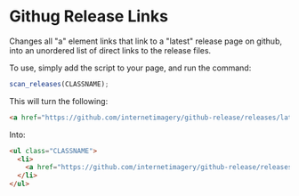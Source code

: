 # Githug Release Links

Changes all "a" element links that link to a "latest" release page on github, into an unordered list of direct links to the release files.

To use, simply add the script to your page, and run the command:

```javascript
scan_releases(CLASSNAME);
```

This will turn the following:

```html
<a href="https://github.com/internetimagery/github-release/releases/latest">Download</a>
```

Into:

```html
<ul class="CLASSNAME">
  <li>
    <a href="https://github.com/internetimagery/github-release/releases/latest">github-release.js</a>
  </li>
</ul>
```
